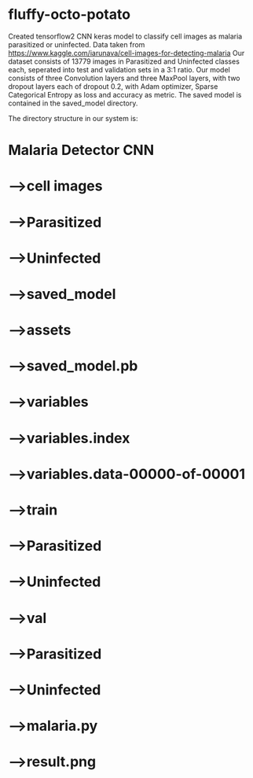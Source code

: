 # fluffy-octo-potato
Created tensorflow2 CNN keras model to classify cell images as malaria parasitized or uninfected.
Data taken from https://www.kaggle.com/iarunava/cell-images-for-detecting-malaria
Our dataset consists of 13779 images in Parasitized and Uninfected classes each, seperated into test and validation sets in a 3:1 ratio.
Our model consists of three Convolution layers and three MaxPool layers, with two dropout layers each of dropout 0.2, with Adam optimizer, Sparse Categorical Entropy as loss and accuracy as metric.
The saved model is contained in the saved_model directory.


The directory structure in our system is:
# Malaria Detector CNN
# -->cell images
#   -->Parasitized
#   -->Uninfected
# -->saved_model
#   -->assets
#   -->saved_model.pb
#   -->variables
#     -->variables.index
#     -->variables.data-00000-of-00001
# -->train
#   -->Parasitized
#   -->Uninfected
# -->val
#   -->Parasitized
#   -->Uninfected
# -->malaria.py
# -->result.png
